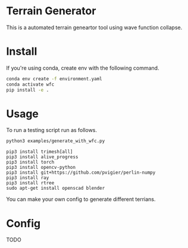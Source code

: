 # Terrain Generator
This is a automated terrain geneartor tool using wave function collapse.

# Install
If you're using conda, create env with the following command.
```bash
conda env create -f environment.yaml
conda activate wfc
pip install -e .
```

# Usage
To run a testing script run as follows.
```bash
python3 examples/generate_with_wfc.py
```

```
pip3 install trimesh[all]
pip3 install alive_progress
pip3 install torch
pip3 install opencv-python
pip3 install git+https://github.com/pvigier/perlin-numpy
pip3 install ray
pip3 install rtree
sudo apt-get install openscad blender
```

You can make your own config to generate different terrians.

# Config
TODO
